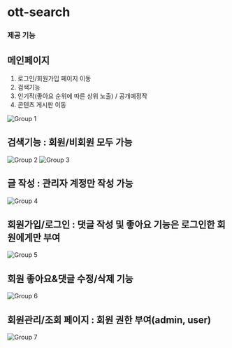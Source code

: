 # ott-search

### 제공 기능

## 메인페이지
1. 로그인/회원가입 페이지 이동
2. 검색기능
3. 인기작(좋아요 순위에 따른 상위 노출) / 공개예정작
4. 콘텐츠 게시판 이동
   
![Group 1](https://github.com/suover/ott-search/assets/159120751/efcaa5af-1aef-4f5a-bba6-4bf530ae3057)

## 검색기능 : 회원/비회원 모두 가능

![Group 2](https://github.com/suover/ott-search/assets/159120751/e5897742-b65a-4334-ace6-1cfc7457294e)
![Group 3](https://github.com/suover/ott-search/assets/159120751/315d253a-b0de-4a13-9780-e318576a5592)

## 글 작성 : 관리자 계정만 작성 가능

![Group 4](https://github.com/suover/ott-search/assets/159120751/07833795-cf09-4ea3-b934-3bc30bbd9924)

## 회원가입/로그인 : 댓글 작성 및 좋아요 기능은 로그인한 회원에게만 부여

![Group 5](https://github.com/suover/ott-search/assets/159120751/e97a4a21-0824-4900-9787-1e8dbd97d757)

## 회원 좋아요&댓글 수정/삭제 기능

![Group 6](https://github.com/suover/ott-search/assets/159120751/7e32a42d-e282-449f-81d6-68129e5cf24d)

## 회원관리/조회 페이지 : 회원 권한 부여(admin, user)

![Group 7](https://github.com/suover/ott-search/assets/159120751/dbc7f49e-b5b2-48b0-a2aa-09867a05f455)
